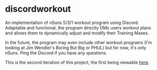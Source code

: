 # discordworkout
An implementation of nSuns 5/3/1 workout program using Discord. Adaptable and functional, the program directly DMs users workout plans and allows them to dynamically adjust and modify their Training Maxes.

In the future, the program may even include other workout programs (I'm looking at Jim Wendler's Boring But Big or PHUL) but for now, it's only nSuns. Ping the Discord if you have any questions. 

This is the second iteration of this project, the first being viewable [here](https://github.com/gytanzo/workout).
